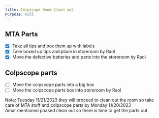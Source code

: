 ```yaml
---
title: Colpscope Room Clean out
Purpose: null
---
```


## MTA Parts
- [x] Take all tips and box them up with labels
- [x] Take boxed up tips and place in storeroom by Raol
- [x] Move the defective batteries and parts into the storeroom by Raol

## Colpscope parts
- [ ] Move the colpscope parts into a big box
- [ ] Move the colpscope parts box into storeroom by Raol

Note: Tuesday 11/21/2023 they will proceed to clean out the room so take care of MTA stuff and colpscope parts by Monday 11/20/2023
<br>
Amar mentioned phased clean out so there is time to get the parts out.
